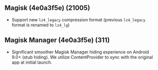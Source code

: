 ## Magisk (4e0a3f5e) (21005)
- Support new `lz4_legacy` compression format (previous `lz4_legacy` format is renamed to `lz4_lg`)

## Magisk Manager (4e0a3f5e) (311)
- Significant smoother Magisk Manager hiding experience on Android 9.0+ (stub hiding).
We utilize ContentProvider to sync with the original app at initial launch.
